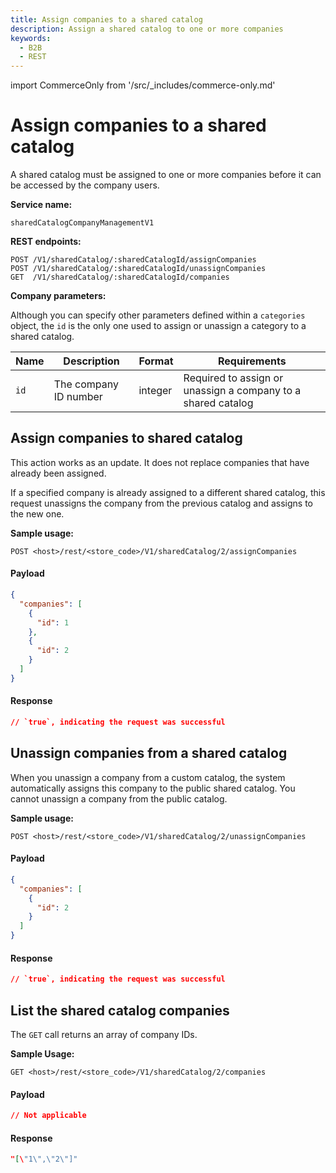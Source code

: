 ```yaml
---
title: Assign companies to a shared catalog
description: Assign a shared catalog to one or more companies
keywords:
  - B2B
  - REST
---
```


import CommerceOnly from '/src/_includes/commerce-only.md'

<CommerceOnly />

# Assign companies to a shared catalog

A shared catalog must be assigned to one or more companies before it can be accessed by the company users.

**Service name:**

`sharedCatalogCompanyManagementV1`

**REST endpoints:**

```terminal
POST /V1/sharedCatalog/:sharedCatalogId/assignCompanies
POST /V1/sharedCatalog/:sharedCatalogId/unassignCompanies
GET  /V1/sharedCatalog/:sharedCatalogId/companies
```

**Company parameters:**

<InlineAlert variant="info" slots="text"/>

Although you can specify other parameters defined within a `categories` object, the `id` is the only one used to assign or unassign a category to a shared catalog.

Name | Description | Format | Requirements
--- | --- | --- | ---
`id` | The company ID number | integer | Required to assign or unassign a company to a shared catalog

## Assign companies to shared catalog

This action works as an update. It does not replace companies that have already been assigned.

If a specified company is already assigned to a different shared catalog, this request unassigns the company from the previous catalog and assigns to the new one.

**Sample usage:**

`POST <host>/rest/<store_code>/V1/sharedCatalog/2/assignCompanies`

<CodeBlock slots="heading, code" repeat="2" languages="JSON, JSON" />

#### Payload

```json
{
  "companies": [
    {
      "id": 1
    },
    {
      "id": 2
    }
  ]
}
```

#### Response

```json
// `true`, indicating the request was successful
```

## Unassign companies from a shared catalog

When you unassign a company from a custom catalog, the system automatically assigns this company to the public shared catalog. You cannot unassign a company from the public catalog.

**Sample usage:**

`POST <host>/rest/<store_code>/V1/sharedCatalog/2/unassignCompanies`

<CodeBlock slots="heading, code" repeat="2" languages="JSON, JSON" />

#### Payload

```json
{
  "companies": [
    {
      "id": 2
    }
  ]
}
```

#### Response

```json
// `true`, indicating the request was successful
```

## List the shared catalog companies

The `GET` call returns an array of company IDs.

**Sample Usage:**

`GET <host>/rest/<store_code>/V1/sharedCatalog/2/companies`

<CodeBlock slots="heading, code" repeat="2" languages="JSON, JSON" />

#### Payload

```json
// Not applicable
```

#### Response

```json
"[\"1\",\"2\"]"
```
